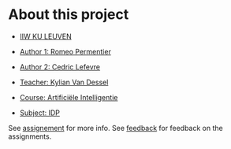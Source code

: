 # About this project
- [IIW KU LEUVEN](https://iiw.kuleuven.be/)
- [Author 1: Romeo Permentier](https://github.com/ro-per)
- [Author 2: Cedric Lefevre](https://github.com/Cedric-Lefevre)

- [Teacher: Kylian Van Dessel](https://www.kuleuven.be/wieiswie/nl/person/00104181)
- [Course: Artificiële Intelligentie](https://onderwijsaanbod.kuleuven.be//2020/syllabi/n/JPI0QEN.htm#activetab=doelstellingen_idm2963040)
- [Subject: IDP](https://dtai.cs.kuleuven.be/drupal/software/idp/try)

See [assignement](assignement.md) for more info.
See [feedback](feedback/feedback.md) for feedback on the assignments.
